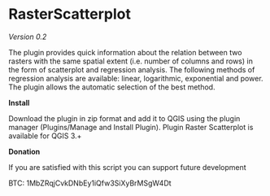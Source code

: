 # RasterScatterplot

*Version 0.2*

The plugin provides quick information about the relation between two rasters with the same spatial extent (i.e. number of columns and rows) in the form of scatterplot and regression analysis. The following methods of regression analysis are available: linear, logarithmic, exponential and power. The plugin allows the automatic selection of the best method.


**Install**

Download the plugin in zip format and add it to QGIS using the plugin manager (Plugins/Manage and Install Plugin). Plugin Raster Scatterplot is available for QGIS 3.+


**Donation**

If you are satisfied with this script you can support future development

BTC: 1MbZRqjCvkDNbEy1iQfw3SiXyBrMSgW4Dt
